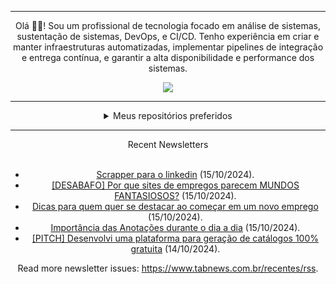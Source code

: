 <div align="center">
<hr>
<p>Olá 👋🏾! Sou um profissional de tecnologia focado em análise de sistemas, sustentação de sistemas, DevOps, e CI/CD. Tenho experiência em criar e manter infraestruturas automatizadas, implementar pipelines de integração e entrega contínua, e garantir a alta disponibilidade e performance dos sistemas.</p>
  <img src="https://media.giphy.com/media/yAGIvCiwPJn5C/giphy.gif">
<hr>
  <details>
  <summary>Meus repositórios preferidos</summary>
  <br />
  Alguns dos meus melhores repositórios:
  <br />
<br />
  <ul><li><a href=https://github.com/KubeNerd/aluratube target="_blank" rel="noopener noreferrer">KubeNerd/aluratube</a> (<b>0</b> ✨ and <b>0</b> 🍴): Aluratube - Desenvolvido durante a imersão React da Alura no final de 2022</li><li><a href=https://github.com/KubeNerd/nlw-ia target="_blank" rel="noopener noreferrer">KubeNerd/nlw-ia</a> (<b>0</b> ✨ and <b>0</b> 🍴): Projeto desenvolvido durante a NLW IA - Usando a API da OPENAI</li><li><a href=https://github.com/KubeNerd/nlw-journey-ia target="_blank" rel="noopener noreferrer">KubeNerd/nlw-journey-ia</a> (<b>0</b> ✨ and <b>0</b> 🍴): NLW IA - Agent de viagens usando python + langchain + GPT</li>
<li>More coming soon :).</li>
</ul>
  </details>
  <hr/>
    <summary>Recent Newsletters</summary>
  <br />
  <ul>
    <li><a href=https://www.tabnews.com.br/Tryverdf/scrapper-para-o-linkedin target="_blank" rel="noopener noreferrer">Scrapper para o linkedin</a> (15/10/2024).</li><li><a href=https://www.tabnews.com.br/Deyve/desabafo-por-que-sites-de-empregos-parecem-mundos-fantasiosos target="_blank" rel="noopener noreferrer">[DESABAFO] Por que sites de empregos parecem MUNDOS FANTASIOSOS?</a> (15/10/2024).</li><li><a href=https://www.tabnews.com.br/koziel/dicas-para-quem-quer-se-destacar-ao-comecar-em-um-novo-emprego target="_blank" rel="noopener noreferrer">Dicas para quem quer se destacar ao começar em um novo emprego</a> (15/10/2024).</li><li><a href=https://www.tabnews.com.br/esalanguerra/importancia-das-anotacoes-durante-o-dia-a-dia target="_blank" rel="noopener noreferrer">Importância das Anotações durante o dia a dia</a> (15/10/2024).</li><li><a href=https://www.tabnews.com.br/cerqueirinha/pitch-desenvolvi-uma-plataforma-para-geracao-de-catalogos-100-por-cento-gratuita target="_blank" rel="noopener noreferrer">[PITCH] Desenvolvi uma plataforma para geração de catálogos 100% gratuita</a> (14/10/2024).</li>
  </ul>
<p>Read more newsletter issues: <a href="https://www.tabnews.com.br/recentes/rss">https://www.tabnews.com.br/recentes/rss</a>.</p>
  </details>
